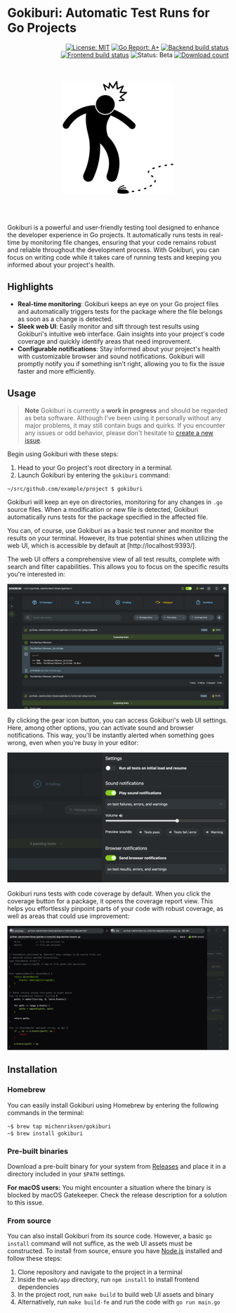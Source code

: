 # Gokiburi: Automatic Test Runs for Go Projects

<div align="right">
    <a href="LICENSE.md"><img src="https://img.shields.io/github/license/michenriksen/gokiburi" alt="License: MIT" /></a>
    <a href="https://goreportcard.com/report/github.com/michenriksen/gokiburi"><img src="https://goreportcard.com/badge/github.com/michenriksen/gokiburi" alt="Go Report: A+" /></a>
    <a href="https://github.com/michenriksen/gokiburi/actions/workflows/build.yml"><img src="https://img.shields.io/github/actions/workflow/status/michenriksen/gokiburi/build.yml?label=backend" alt="Backend build status" /></a>
    <a href="https://github.com/michenriksen/gokiburi/actions/workflows/build-fe.yml"><img src="https://img.shields.io/github/actions/workflow/status/michenriksen/gokiburi/build-fe.yml?label=frontend" alt="Frontend build status" /></a>
    <img src="https://img.shields.io/badge/status-beta-yellow" alt="Status: Beta" />
    <a href="https://github.com/michenriksen/gokiburi/releases"><img src="https://img.shields.io/github/downloads/michenriksen/gokiburi/total" alt="Download count" /></a>
</div>

<br />
<br />
<br />
<div align="center">
    <picture>
    <source media="(prefers-color-scheme: dark)" srcset=".github/images/gokiburi_dark.png">
    <source media="(prefers-color-scheme: light)" srcset=".github/images/gokiburi_light.png">
    <img alt="Pictogram of a person shocked by seeing a cockroach on the ground" width="256" src=".github/images/gokiburi_light.png">
    </picture>
</div>
<br />
<br />
<br />

Gokiburi is a powerful and user-friendly testing tool designed to enhance the developer experience in Go projects. It automatically runs tests in real-time by monitoring file changes, ensuring that your code remains robust and reliable throughout the development process. With Gokiburi, you can focus on writing code while it takes care of running tests and keeping you informed about your project's health.

## Highlights

- **Real-time monitoring**: Gokiburi keeps an eye on your Go project files and automatically triggers tests for the package where the file belongs as soon as a change is detected.
- **Sleek web UI**: Easily monitor and sift through test results using Gokiburi's intuitive web interface. Gain insights into your project's code coverage and quickly identify areas that need improvement.
- **Configurable notifications**: Stay informed about your project's health with customizable browser and sound notifications. Gokiburi will promptly notify you if something isn’t right, allowing you to fix the issue faster and more efficiently.

## Usage

> **Note**
> Gokiburi is currently a **work in progress** and should be regarded as beta software. Although I've been using it personally without any major problems, it may still contain bugs and quirks. If you encounter any issues or odd behavior, please don't hesitate to [create a new issue](https://github.com/michenriksen/gokiburi/issues/new).

Begin using Gokiburi with these steps:

1. Head to your Go project's root directory in a terminal.
2. Launch Gokiburi by entering the `gokiburi` command:

```shell
~/src/github.com/example/project $ gokiburi
```

Gokiburi will keep an eye on directories, monitoring for any changes in `.go` source files. When a modification or new file is detected, Gokiburi automatically runs tests for the package specified in the affected file.

You can, of course, use Gokiburi as a basic test runner and monitor the results on your terminal. However, its true potential shines when utilizing the web UI, which is accessible by default at [http://localhost:9393/].

The web UI offers a comprehensive view of all test results, complete with search and filter capabilities. This allows you to focus on the specific results you're interested in:

![Gokiburi web UI](.github/images/web_ui_overview.png)

By clicking the gear icon button, you can access Gokiburi's web UI settings. Here, among other options, you can activate sound and browser notifications. This way, you'll be instantly alerted when something goes wrong, even when you're busy in your editor:

![Gokiburi web UI settings](.github/images/web_ui_settings.png)

Gokiburi runs tests with code coverage by default. When you click the coverage button for a package, it opens the coverage report view. This helps you effortlessly pinpoint parts of your code with robust coverage, as well as areas that could use improvement:

![Gokiburi coverage report](.github/images/web_ui_coverage.png)

## Installation

### Homebrew

You can easily install Gokiburi using Homebrew by entering the following commands in the terminal:

```console
~$ brew tap michenriksen/gokiburi
~$ brew install gokiburi
```

### Pre-built binaries

Download a pre-built binary for your system from [Releases](https://github.com/michenriksen/gokiburi/releases) and place it in a directory included in your `$PATH` settings.

**For macOS users:** You might encounter a situation where the binary is blocked by macOS Gatekeeper. Check the release description for a solution to this issue.

### From source

You can also install Gokiburi from its source code. However, a basic `go install` command will not suffice, as the web UI assets must be constructed. To install from source, ensure you have [Node.js](https://nodejs.org/) installed and follow these steps:

1. Clone repository and navigate to the project in a terminal
2. Inside the `web/app` directory, run `npm install` to install frontend dependencies
3. In the project root, run `make build` to build web UI assets and binary
4. Alternatively, run `make build-fe` and run the code with `go run main.go`
